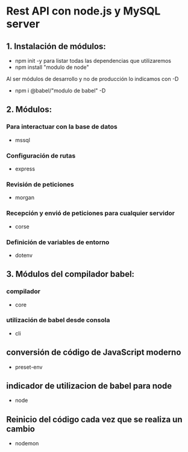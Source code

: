 # **Rest API con node.js y MySQL server**

## 1. Instalación de módulos:
- npm init -y para listar todas las dependencias que utilizaremos
- npm install "modulo de node"

Al ser módulos de desarrollo y no de producción lo indicamos con -D
- npm i @babel/"modulo de babel" -D

## 2. Módulos:

### Para interactuar con la base de datos
- mssql

### Configuración de rutas
- express

### Revisión de peticiones
- morgan

### Recepción y envió de peticiones para cualquier servidor
- corse

### Definición de variables de entorno
- dotenv

##  3. Módulos del compilador babel:
### compilador
- core

### utilización de babel desde consola
- cli

## conversión de código de JavaScript moderno
- preset-env

## indicador de utilizacion de babel para node
- node

## Reinicio del código cada vez que se realiza un cambio 
- nodemon



